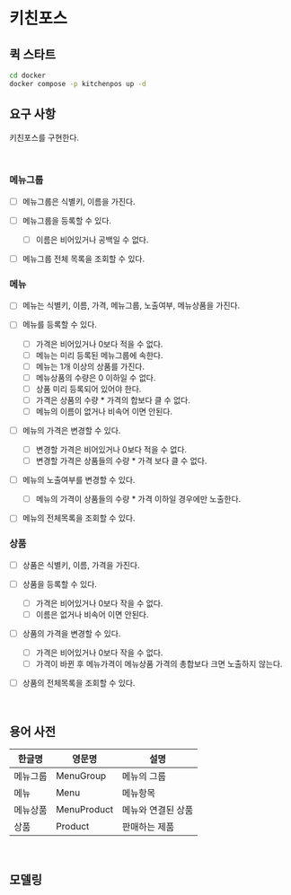 # 키친포스

## 퀵 스타트

```sh
cd docker
docker compose -p kitchenpos up -d
```

## 요구 사항
키친포스를 구현한다.

<br>

### 메뉴그룹
- [ ] 메뉴그룹은 식별키, 이름을 가진다.
- [ ] 메뉴그룹을 등록할 수 있다.
  - [ ] 이름은 비어있거나 공백일 수 없다.
- [ ] 메뉴그룹 전체 목록을 조회할 수 있다.


### 메뉴
- [ ] 메뉴는 식별키, 이름, 가격, 메뉴그룹, 노출여부, 메뉴상품을 가진다.
- [ ] 메뉴를 등록할 수 있다.
  - [ ] 가격은 비어있거나 0보다 적을 수 없다.
  - [ ] 메뉴는 미리 등록된 메뉴그룹에 속한다.
  - [ ] 메뉴는 1개 이상의 상품를 가진다.
  - [ ] 메뉴상품의 수량은 0 이하일 수 없다.
  - [ ] 상품 미리 등록되어 있어야 한다.
  - [ ] 가격은 상품의 수량 * 가격의 합보다 클 수 없다.
  - [ ] 메뉴의 이름이 없거나 비속어 이면 안된다.
- [ ] 메뉴의 가격은 변경할 수 있다.
  - [ ] 변경할 가격은 비어있거나 0보다 적을 수 없다.
  - [ ] 변경할 가격은 상품들의 수량 * 가격 보다 클 수 없다.
- [ ] 메뉴의 노출여부를 변경할 수 있다.
  - [ ] 메뉴의 가격이 상품들의 수량 * 가격 이하일 경우에만 노출한다.
- [ ] 메뉴의 전체목록을 조회할 수 있다.


### 상품
- [ ] 상품은 식별키, 이름, 가격을 가진다.
- [ ] 상품을 등록할 수 있다.
  - [ ] 가격은 비어있거나 0보다 작을 수 없다.
  - [ ] 이름은 없거나 비속어 이면 안된다.
- [ ] 상품의 가격을 변경할 수 있다.
  - [ ] 가격은 비어있거나 0보다 작을 수 없다.
  - [ ] 가격이 바뀐 후 메뉴가격이 메뉴상품 가격의 총합보다 크면 노출하지 않는다.
- [ ] 상품의 전체목록을 조회할 수 있다.


<br>


## 용어 사전

| 한글명  | 영문명         | 설명         |
|------|-------------|------------|
| 메뉴그룹 | MenuGroup   | 메뉴의 그룹     |
| 메뉴   | Menu        | 메뉴항목       |
| 메뉴상품 | MenuProduct | 메뉴와 연결된 상품 |
| 상품   | Product     | 판매하는 제품    |


<br>


## 모델링
